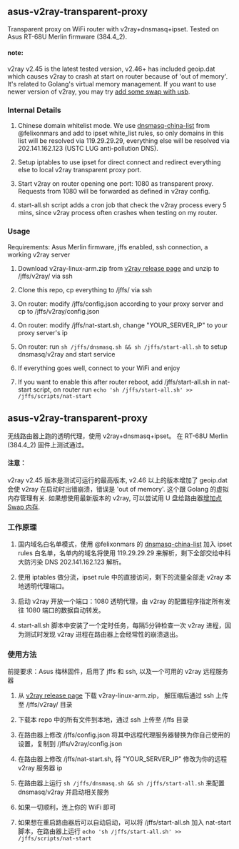 ## asus-v2ray-transparent-proxy

Transparent proxy on WiFi router with v2ray+dnsmasq+ipset. Tested on Asus RT-68U Merlin firmware (384.4_2).

#### note:
v2ray v2.45 is the latest tested version, v2.46+ has included geoip.dat which causes v2ray to crash at start on router because of 'out of memory'. It's related to Golang's virtual memory management. If you want to use newer version of v2ray, you may try [add some swap with usb](https://mydevtutorials.wordpress.com/2014/01/10/how-to-activate-swap-on-asus-rt-ac68u-router/).

### Internal Details

1. Chinese domain whitelist mode. We use [dnsmasq-china-list](https://github.com/felixonmars/dnsmasq-china-list) from @felixonmars and add to ipset white_list rules, so only domains in this list will be resolved via 119.29.29.29, everything else will be resolved via 202.141.162.123 (USTC LUG anti-pollution DNS).

2. Setup iptables to use ipset for direct connect and redirect everything else to local v2ray transparent proxy port.

3. Start v2ray on router opening one port: 1080 as transparent proxy. Requests from 1080 will be forwarded as defined in v2ray config.

4. start-all.sh script adds a cron job that check the v2ray process every 5 mins, since v2ray process often crashes when testing on my router.

### Usage
Requirements: Asus Merlin firmware, jffs enabled, ssh connection, a working v2ray server

1. Download v2ray-linux-arm.zip from [v2ray release page](https://github.com/v2ray/v2ray-core/releases) and unzip to /jffs/v2ray/ via ssh

2. Clone this repo, cp everything to /jffs/ via ssh

3. On router: modify /jffs/config.json according to your proxy server and cp to /jffs/v2ray/config.json

4. On router: modify /jffs/nat-start.sh, change "YOUR_SERVER_IP" to your proxy server's ip

5. On router: run `sh /jffs/dnsmasq.sh && sh /jffs/start-all.sh` to setup dnsmasq/v2ray and start service

6. If everything goes well, connect to your WiFi and enjoy

7. If you want to enable this after router reboot, add /jffs/start-all.sh in nat-start script, on router run `echo 'sh /jffs/start-all.sh' >> /jffs/scripts/nat-start`

## asus-v2ray-transparent-proxy

无线路由器上跑的透明代理，使用 v2ray+dnsmasq+ipset。 在 RT-68U Merlin (384.4_2) 固件上测试通过。

#### 注意：
v2ray v2.45 版本是测试可运行的最高版本, v2.46 以上的版本增加了 geoip.dat 会使 v2ray 在启动时出错崩溃，错误是 'out of memory'. 这个跟 Golang 的虚拟内存管理有关. 如果想使用最新版本的 v2ray, 可以尝试用 U 盘给路由器[增加点 Swap 内存](https://mydevtutorials.wordpress.com/2014/01/10/how-to-activate-swap-on-asus-rt-ac68u-router/).
### 工作原理

1. 国内域名白名单模式，使用 @felixonmars 的 [dnsmasq-china-list](https://github.com/felixonmars/dnsmasq-china-list) 加入 ipset rules 白名单，名单内的域名将使用 119.29.29.29 来解析，剩下全部交给中科大防污染 DNS 202.141.162.123 解析。

2. 使用 iptables 做分流，ipset rule 中的直接访问，剩下的流量全部走 v2ray 本地透明代理端口。

3. 启动 v2ray 开放一个端口：1080 透明代理，由 v2ray 的配置程序指定所有发往 1080 端口的数据自动转发。

4. start-all.sh 脚本中安装了一个定时任务，每隔5分钟检查一次 v2ray 进程，因为测试时发现 v2ray 进程在路由器上会经常性的崩溃退出。

### 使用方法
前提要求：Asus 梅林固件，启用了 jffs 和 ssh, 以及一个可用的 v2ray 远程服务器

1. 从 [v2ray release page](https://github.com/v2ray/v2ray-core/releases) 下载 v2ray-linux-arm.zip， 解压缩后通过 ssh 上传至 /jffs/v2ray/ 目录

2. 下载本 repo 中的所有文件到本地，通过 ssh 上传至 /jffs 目录

3. 在路由器上修改 /jffs/config.json 将其中远程代理服务器替换为你自己使用的设置，复制到 /jffs/v2ray/config.json

4. 在路由器上修改 /jffs/nat-start.sh, 将 "YOUR_SERVER_IP" 修改为你的远程 v2ray 服务器 ip

5. 在路由器上运行 `sh /jffs/dnsmasq.sh && sh /jffs/start-all.sh` 来配置 dnsmasq/v2ray 并启动相关服务

6. 如果一切顺利，连上你的 WiFi 即可

7. 如果想在重启路由器后可以自动启动，可以将 /jffs/start-all.sh 加入 nat-start 脚本，在路由器上运行 `echo 'sh /jffs/start-all.sh' >> /jffs/scripts/nat-start`
